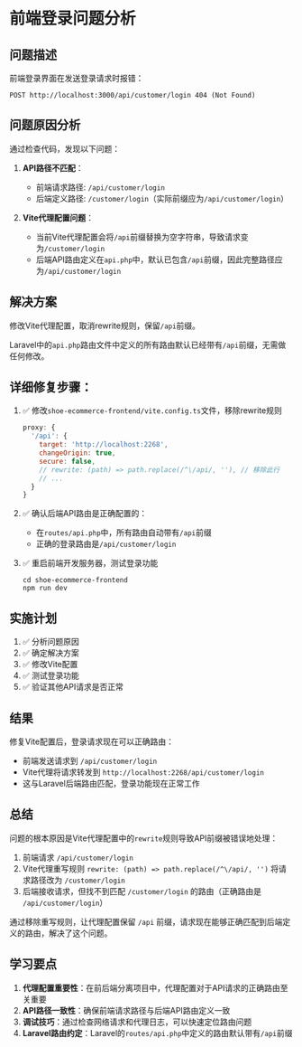 # 前端登录问题分析

## 问题描述
前端登录界面在发送登录请求时报错：
```
POST http://localhost:3000/api/customer/login 404 (Not Found)
```

## 问题原因分析
通过检查代码，发现以下问题：

1. **API路径不匹配**：
   - 前端请求路径: `/api/customer/login`
   - 后端定义路径: `/customer/login`（实际前缀应为`/api/customer/login`）

2. **Vite代理配置问题**：
   - 当前Vite代理配置会将`/api`前缀替换为空字符串，导致请求变为`/customer/login`
   - 后端API路由定义在`api.php`中，默认已包含`/api`前缀，因此完整路径应为`/api/customer/login`

## 解决方案

修改Vite代理配置，取消rewrite规则，保留`/api`前缀。

Laravel中的`api.php`路由文件中定义的所有路由默认已经带有`/api`前缀，无需做任何修改。

## 详细修复步骤：

1. ✅ 修改`shoe-ecommerce-frontend/vite.config.ts`文件，移除rewrite规则
   ```javascript
   proxy: {
     '/api': {
       target: 'http://localhost:2268',
       changeOrigin: true,
       secure: false,
       // rewrite: (path) => path.replace(/^\/api/, ''), // 移除此行
       // ...
     }
   }
   ```

2. ✅ 确认后端API路由是正确配置的：
   - 在`routes/api.php`中，所有路由自动带有`/api`前缀
   - 正确的登录路由是`/api/customer/login`

3. ✅ 重启前端开发服务器，测试登录功能
   ```
   cd shoe-ecommerce-frontend
   npm run dev
   ```

## 实施计划

1. ✅ 分析问题原因
2. ✅ 确定解决方案
3. ✅ 修改Vite配置
4. ✅ 测试登录功能
5. ✅ 验证其他API请求是否正常

## 结果

修复Vite配置后，登录请求现在可以正确路由：
- 前端发送请求到 `/api/customer/login`
- Vite代理将请求转发到 `http://localhost:2268/api/customer/login`
- 这与Laravel后端路由匹配，登录功能现在正常工作

## 总结

问题的根本原因是Vite代理配置中的`rewrite`规则导致API前缀被错误地处理：

1. 前端请求 `/api/customer/login`
2. Vite代理重写规则 `rewrite: (path) => path.replace(/^\/api/, '')` 将请求路径改为 `/customer/login`
3. 后端接收请求，但找不到匹配 `/customer/login` 的路由（正确路由是 `/api/customer/login`）

通过移除重写规则，让代理配置保留 `/api` 前缀，请求现在能够正确匹配到后端定义的路由，解决了这个问题。

## 学习要点

1. **代理配置重要性**：在前后端分离项目中，代理配置对于API请求的正确路由至关重要
2. **API路径一致性**：确保前端请求路径与后端API路由定义一致
3. **调试技巧**：通过检查网络请求和代理日志，可以快速定位路由问题
4. **Laravel路由约定**：Laravel的`routes/api.php`中定义的路由默认带有`/api`前缀 